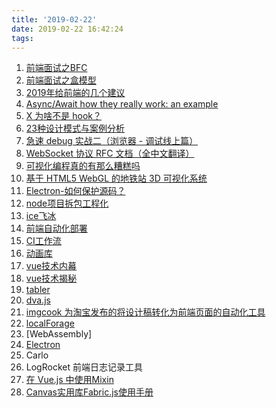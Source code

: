 ```yaml
---
title: '2019-02-22'
date: 2019-02-22 16:42:24
tags:
---
```


1. [前端面试之BFC](https://juejin.im/post/5c6d7a5cf265da2d9e175182)
2. [前端面试之盒模型](https://juejin.im/post/5c6d6c566fb9a049aa6faba7)
3. [2019年给前端的几个建议](https://mp.weixin.qq.com/s/QGM5lWQZlccAs0KFYurOTw)
4.  [Async/Await how they really work: an example ](https://www.ma-no.org/en/content/index_async-await-how-they-really-work-an-example_2420.php)
5.  [X 为啥不是 hook？](https://juejin.im/post/5c6ca856f265da2dce1f3af9)
6. [23种设计模式与案例分析](https://mp.weixin.qq.com/s/Kwre2hpEPNiJru_VJ9PY4A)
7. [急速 debug 实战二（浏览器 - 调试线上篇）](https://juejin.im/post/5c6b6dcfe51d45529d331ab4)
8. [WebSocket 协议 RFC 文档（全中文翻译）](https://juejin.im/post/5c6b7366e51d45016527d648)
9. [可视化编程真的有那么糟糕吗](https://mp.weixin.qq.com/s/-L40hWQkNs6E_V1n6_DQtA)
10. [基于 HTML5 WebGL 的地铁站 3D 可视化系统](https://www.cnblogs.com/xhload3d/p/10393685.html)
11. [Electron-如何保护源码？](https://juejin.im/post/5c6679ab6fb9a049f819d09f)
12. [node项目拆包工程化](https://mp.weixin.qq.com/s/OJx4CQPLggjv_c_z5d9cNg)
13. [ice飞冰](https://alibaba.github.io/ice/)
14. [前端自动化部署](https://www.zhihu.com/question/20790576/answer/32602154)
15. [CI工作流](https://juejin.im/post/5c356f68f265da61483bca61)
16. [动画库](https://animejs.com/)
17. [vue技术内幕](http://hcysun.me/vue-design/)
18. [vue技术揭秘](https://ustbhuangyi.github.io/vue-analysis/)
19. [tabler](https://tabler.io/)
20. [dva.js](https://www.jianshu.com/p/c7b3b9c98d04)
21. [imgcook 为淘宝发布的将设计稿转化为前端页面的自动化工具](https://imgcook.taobao.org/docs)
22. [localForage](https://localforage.docschina.org/)
23. [WebAssembly]
24. [Electron](https://electronjs.org/)
25. Carlo 
26. LogRocket 前端日志记录工具
27. [在 Vue.js 中使用Mixin](http://web.jobbole.com/91664/)
28. [Canvas实用库Fabric.js使用手册](https://juejin.im/post/5c4591bee51d4507fb1d79be)

